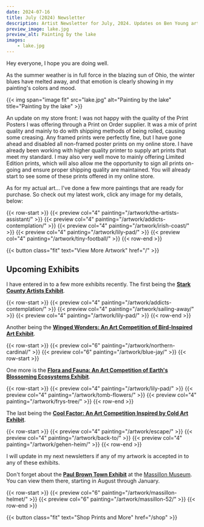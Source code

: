 ```yaml
---
date: 2024-07-16
title: July (2024) Newsletter
description: Artist Newsletter for July, 2024. Updates on Ben Young artwork completed, sold, and a few upcoming exhibits.
preview_image: lake.jpg
preview_alt: Painting by the lake
images:
    - lake.jpg
---
```

	
Hey everyone, I hope you are doing well.

As the summer weather is in full force in the blazing sun of Ohio, the winter blues have melted away, and that emotion is clearly showing in my painting's colors and mood.

<!--more-->

{{< img span="image fit" src="lake.jpg" alt="Painting by the lake" title="Painting by the lake" >}}

An update on my store front: I was not happy with the quality of the Print Posters I was offering through a Print on Order supplier. It was a mix of print quality and mainly to do with shipping methods of being rolled, causing some creasing. Any framed prints were perfectly fine, but I have gone ahead and disabled all non-framed poster prints on my online store. I have already been working with higher quality printer to supply art prints that meet my standard. I may also very well move to mainly offering Limited Edition prints, which will also allow me the opportunity to sign all prints on-going and ensure proper shipping quality are maintained. You will already start to see some of these prints offered in my online store.

As for my actual art... I've done a few more paintings that are ready for purchase. So check out my latest work, click any image for my details, below:

{{< row-start >}}
    {{< preview col="4" painting="/artwork/the-artists-assistant/" >}}
    {{< preview col="4" painting="/artwork/addicts-contemplation/" >}}
    {{< preview col="4" painting="/artwork/irish-coast/" >}}
    {{< preview col="4" painting="/artwork/lily-pad/" >}}
    {{< preview col="4" painting="/artwork/tiny-football/" >}}
{{< row-end >}}

{{< button class="fit" text="View More Artwork" href="/" >}}


## Upcoming Exhibits ##

I have entered in to a few more exhibits recently. The first being the **[Stark County Artists Exhibit](https://www.massillonmuseum.org/assets/MassMu_Stark-County-Artists-2024-info.pdf?sender_campaign=elg2G5&sender_ctype=email&sender_customer=WL3546J&utm_campaign=More+Paintings+Completed%21+🎨+-+July%2C+2024+Artist+Newsletter&utm_medium=email&utm_source=newsletter)**.

{{< row-start >}}
    {{< preview col="4" painting="/artwork/addicts-contemplation/" >}}
    {{< preview col="4" painting="/artwork/sailing-away/" >}}
    {{< preview col="4" painting="/artwork/lily-pad/" >}}
{{< row-end >}}


Another being the **[Winged Wonders: An Art Competition of Bird-Inspired Art Exhibit](https://artrepreneur.com/opencall/birds-and-feathers-art-competition-2024?sender_campaign=elg2G5&sender_ctype=email&sender_customer=WL3546J&utm_campaign=More+Paintings+Completed%21+🎨+-+July%2C+2024+Artist+Newsletter&utm_medium=email&utm_source=newsletter)**.

{{< row-start >}}
    {{< preview col="6" painting="/artwork/northern-cardinal/" >}}
    {{< preview col="6" painting="/artwork/blue-jay/" >}}
{{< row-start >}}


One more is the **[Flora and Fauna: An Art Competition of Earth's Blossoming Ecosystems Exhibit](https://artrepreneur.com/opencall/flora-and-fauna-art-competition-2024?sender_campaign=elg2G5&sender_ctype=email&sender_customer=WL3546J&utm_campaign=More+Paintings+Completed%21+🎨+-+July%2C+2024+Artist+Newsletter&utm_medium=email&utm_source=newsletter)**.

{{< row-start >}}
    {{< preview col="4" painting="/artwork/lily-pad/" >}}
    {{< preview col="4" painting="/artwork/tomb-flowers/" >}}
    {{< preview col="4" painting="/artwork/frys-tree/" >}}
{{< row-end >}}


The last being the **[Cool Factor: An Art Competition Inspired by Cold Art Exhibit](https://artrepreneur.com/opencall/cool-art-commercial-projects-open-call-june-2024?sender_campaign=elg2G5&sender_ctype=email&sender_customer=WL3546J&utm_campaign=More+Paintings+Completed%21+🎨+-+July%2C+2024+Artist+Newsletter&utm_medium=email&utm_source=newsletter)**.

{{< row-start >}}
    {{< preview col="4" painting="/artwork/escape/" >}}
    {{< preview col="4" painting="/artwork/back-to/" >}}
    {{< preview col="4" painting="/artwork/gehen-heim/" >}}
{{< row-end >}}

	
I will update in my next newsletters if any of my artwork is accepted in to any of these exhibits.


Don't forget about the **[Paul Brown Town Exhibit](https://paulbrownmuseum.org)** at the [Massillon Museum](https://www.massillonmuseum.org). You can view them there, starting in August through January.

{{< row-start >}}
    {{< preview col="6" painting="/artwork/massillon-helmet/" >}}
    {{< preview col="6" painting="/artwork/massillon-52/" >}}
{{< row-end >}}


{{< button class="fit" text="Shop Prints and More" href="/shop" >}}